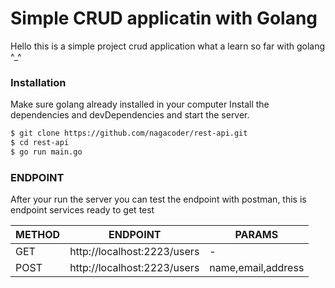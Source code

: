 # Simple CRUD applicatin with Golang
Hello this is a simple project crud application what a learn so far with golang ^_^


### Installation
Make sure golang already installed in your computer
Install the dependencies and devDependencies and start the server.

```sh
$ git clone https://github.com/nagacoder/rest-api.git
$ cd rest-api
$ go run main.go
```
### ENDPOINT

After your run the server you can test the endpoint with postman, 
this is endpoint services ready to get test

| METHOD | ENDPOINT | PARAMS
| ------ | ------ |------ |
| GET | http://localhost:2223/users |-|
| POST | http://localhost:2223/users |name,email,address|
